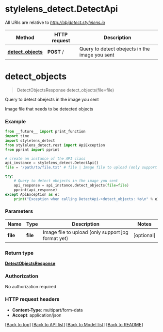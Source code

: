 # stylelens_detect.DetectApi

All URIs are relative to *http://objdetect.stylelens.io*

Method | HTTP request | Description
------------- | ------------- | -------------
[**detect_objects**](DetectApi.md#detect_objects) | **POST** / | Query to detect obejects in the image you sent


# **detect_objects**
> DetectObjectsResponse detect_objects(file=file)

Query to detect obejects in the image you sent

Image file that needs to be detected objects

### Example 
```python
from __future__ import print_function
import time
import stylelens_detect
from stylelens_detect.rest import ApiException
from pprint import pprint

# create an instance of the API class
api_instance = stylelens_detect.DetectApi()
file = '/path/to/file.txt' # file | Image file to upload (only support jpg format yet) (optional)

try: 
    # Query to detect obejects in the image you sent
    api_response = api_instance.detect_objects(file=file)
    pprint(api_response)
except ApiException as e:
    print("Exception when calling DetectApi->detect_objects: %s\n" % e)
```

### Parameters

Name | Type | Description  | Notes
------------- | ------------- | ------------- | -------------
 **file** | **file**| Image file to upload (only support jpg format yet) | [optional] 

### Return type

[**DetectObjectsResponse**](DetectObjectsResponse.md)

### Authorization

No authorization required

### HTTP request headers

 - **Content-Type**: multipart/form-data
 - **Accept**: application/json

[[Back to top]](#) [[Back to API list]](../README.md#documentation-for-api-endpoints) [[Back to Model list]](../README.md#documentation-for-models) [[Back to README]](../README.md)

